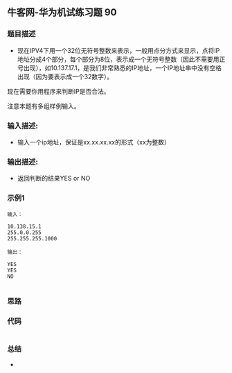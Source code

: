 
## 牛客网-华为机试练习题 90

### 题目描述

*    现在IPV4下用一个32位无符号整数来表示，一般用点分方式来显示，点将IP地址分成4个部分，每个部分为8位，表示成一个无符号整数（因此不需要用正号出现），如10.137.17.1，是我们非常熟悉的IP地址，一个IP地址串中没有空格出现（因为要表示成一个32数字）。

现在需要你用程序来判断IP是否合法。

注意本题有多组样例输入。

### 输入描述:

+  输入一个ip地址，保证是xx.xx.xx.xx的形式（xx为整数）

### 输出描述:

*  返回判断的结果YES or NO

### 示例1

```
输入：

10.138.15.1
255.0.0.255
255.255.255.1000

输出：

YES
YES
NO


```

### 思路

  
  
### 代码
```Java

```
### 总结
*   
